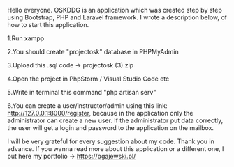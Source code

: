 Hello everyone. OSKDDG is an application which was created step by step using Bootstrap, PHP and Laravel framework. 
I wrote a description below, of how to start this application.

1.Run xampp

2.You should create "projectosk" database in PHPMyAdmin

3.Upload this .sql code -> projectosk (3).zip

4.Open the project in PhpStorm / Visual Studio Code etc

5.Write in terminal this command "php artisan serv"

6.You can create a user/instructor/admin using this link: http://127.0.0.1:8000/register, because in the application only the administrator can create a new user. If the administrator put data correctly, the user will get a login and password to the application on the mailbox.

I will be very grateful for every suggestion about my code. Thank you in advance. If you wanna read more about this application or a different one, I put here my portfolio -> https://pgajewski.pl/

